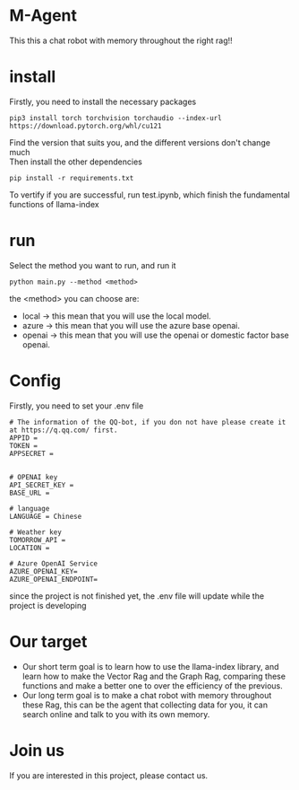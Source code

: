 # M-Agent
This this a chat robot with memory throughout the right rag!!


# install
Firstly, you need to install the necessary packages

```shell
pip3 install torch torchvision torchaudio --index-url https://download.pytorch.org/whl/cu121
```
Find the version that suits you, and the different versions don't change much  
Then install the other dependencies
```shell
pip install -r requirements.txt
```

To vertify if you are successful, run test.ipynb, which finish the fundamental functions of llama-index

# run
Select the method you want to run, and run it
```shell
python main.py --method <method>
```
the \<method\> you can choose are:
* local -> this mean that you will use the local model.
* azure -> this mean that you will use the azure base openai.
* openai -> this mean that you will use the openai or domestic factor base openai.
# Config
Firstly, you need to set your .env file 
```
# The information of the QQ-bot, if you don not have please create it at https://q.qq.com/ first.
APPID = 
TOKEN = 
APPSECRET = 


# OPENAI key
API_SECRET_KEY = 
BASE_URL = 

# language
LANGUAGE = Chinese

# Weather key
TOMORROW_API = 
LOCATION = 

# Azure OpenAI Service
AZURE_OPENAI_KEY=
AZURE_OPENAI_ENDPOINT=
```
since the project is not finished yet, the .env file will update while the project is developing


# Our target
* Our short term goal is to learn how to use the llama-index library, and learn how to make the Vector Rag and the Graph Rag, comparing these functions and make a better one to over the efficiency of the previous.
* Our long term goal is to make a chat robot with memory throughout these Rag, this can be the agent that collecting data for you, it can search online and talk to you with its own memory.

# Join us
If you are interested in this project, please contact us.